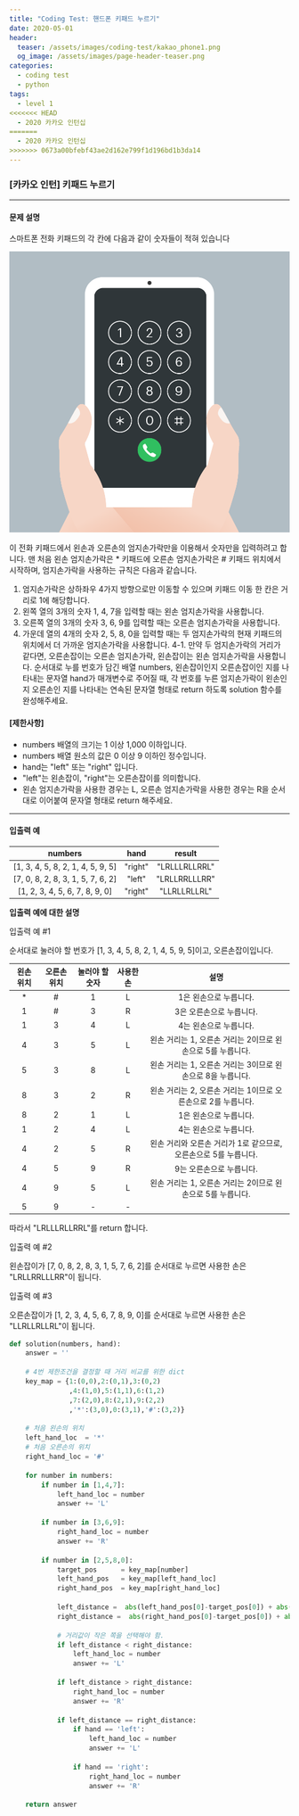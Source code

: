 ```yaml
---
title: "Coding Test: 핸드폰 키패드 누르기"
date: 2020-05-01
header:
  teaser: /assets/images/coding-test/kakao_phone1.png
  og_image: /assets/images/page-header-teaser.png
categories:
  - coding test
  - python
tags:
  - level 1
<<<<<<< HEAD
  - 2020 카카오 인턴십 
=======
  - 2020 카카오 인턴십
>>>>>>> 0673a00bfebf43ae2d162e799f1d196bd1b3da14
---
```


### [카카오 인턴] 키패드 누르기
 
---

#### 문제 설명

스마트폰 전화 키패드의 각 칸에 다음과 같이 숫자들이 적혀 있습니다

![키패드 이미지](/assets/images/coding-test/kakao_phone1.png)

이 전화 키패드에서 왼손과 오른손의 엄지손가락만을 이용해서 숫자만을 입력하려고 합니다.
맨 처음 왼손 엄지손가락은 * 키패드에 오른손 엄지손가락은 # 키패드 위치에서 시작하며, 엄지손가락을 사용하는 규칙은 다음과 같습니다.

1. 엄지손가락은 상하좌우 4가지 방향으로만 이동할 수 있으며 키패드 이동 한 칸은 거리로 1에 해당합니다.
2. 왼쪽 열의 3개의 숫자 1, 4, 7을 입력할 때는 왼손 엄지손가락을 사용합니다.
3. 오른쪽 열의 3개의 숫자 3, 6, 9를 입력할 때는 오른손 엄지손가락을 사용합니다.
4. 가운데 열의 4개의 숫자 2, 5, 8, 0을 입력할 때는 두 엄지손가락의 현재 키패드의 위치에서 더 가까운 엄지손가락을 사용합니다.
  4-1. 만약 두 엄지손가락의 거리가 같다면, 오른손잡이는 오른손 엄지손가락, 왼손잡이는 왼손 엄지손가락을 사용합니다.
순서대로 누를 번호가 담긴 배열 numbers, 왼손잡이인지 오른손잡이인 지를 나타내는 문자열 hand가 매개변수로 주어질 때, 각 번호를 누른 엄지손가락이 왼손인 지 오른손인 지를 나타내는 연속된 문자열 형태로 return 하도록 solution 함수를 완성해주세요.

#### [제한사항]

- numbers 배열의 크기는 1 이상 1,000 이하입니다.
- numbers 배열 원소의 값은 0 이상 9 이하인 정수입니다.
- hand는 "left" 또는 "right" 입니다.
- "left"는 왼손잡이, "right"는 오른손잡이를 의미합니다.
- 왼손 엄지손가락을 사용한 경우는 L, 오른손 엄지손가락을 사용한 경우는 R을 순서대로 이어붙여 문자열 형태로 return 해주세요.

---

#### 입출력 예

| numbers |	hand | result |
|:--:|:--:|:--:|
| [1, 3, 4, 5, 8, 2, 1, 4, 5, 9, 5]	| "right" |	"LRLLLRLLRRL" |
| [7, 0, 8, 2, 8, 3, 1, 5, 7, 6, 2]	| "left"  |	"LRLLRRLLLRR" |
| [1, 2, 3, 4, 5, 6, 7, 8, 9, 0] | "right" | "LLRLLRLLRL" |

**입출력 예에 대한 설명**

입출력 예 #1

순서대로 눌러야 할 번호가 [1, 3, 4, 5, 8, 2, 1, 4, 5, 9, 5]이고, 오른손잡이입니다.

| 왼손 위치 |	오른손 위치 | 눌러야 할 숫자 |	사용한 손 |	설명 |
|:--:|:--:|:--:|:--:|:--:|
| * |	# |	1 |	L |	1은 왼손으로 누릅니다. |
| 1 |	# |	3	| R	| 3은 오른손으로 누릅니다.|
| 1 |	3 |	4	| L	| 4는 왼손으로 누릅니다. |
| 4 |	3 |	5	| L	| 왼손 거리는 1, 오른손 거리는 2이므로 왼손으로 5를 누릅니다. |
| 5 |	3 |	8	| L	| 왼손 거리는 1, 오른손 거리는 3이므로 왼손으로 8을 누릅니다. |
| 8 |	3	| 2	| R	| 왼손 거리는 2, 오른손 거리는 1이므로 오른손으로 2를 누릅니다. |
| 8 |	2	| 1	| L	| 1은 왼손으로 누릅니다. |
| 1 |	2	| 4	| L	| 4는 왼손으로 누릅니다. |
| 4 |	2	| 5 |	R	| 왼손 거리와 오른손 거리가 1로 같으므로, 오른손으로 5를 누릅니다. |
| 4 |	5	| 9 |	R	| 9는 오른손으로 누릅니다. |
| 4 |	9	| 5 |	L	| 왼손 거리는 1, 오른손 거리는 2이므로 왼손으로 5를 누릅니다. |
| 5 |	9	| - |	- |

따라서 "LRLLLRLLRRL"를 return 합니다.

입출력 예 #2

왼손잡이가 [7, 0, 8, 2, 8, 3, 1, 5, 7, 6, 2]를 순서대로 누르면 사용한 손은 "LRLLRRLLLRR"이 됩니다.

입출력 예 #3

오른손잡이가 [1, 2, 3, 4, 5, 6, 7, 8, 9, 0]를 순서대로 누르면 사용한 손은 "LLRLLRLLRL"이 됩니다.

```python
def solution(numbers, hand):
    answer = ''

    # 4번 제한조건을 결정할 때 거리 비교를 위한 dict
    key_map = {1:(0,0),2:(0,1),3:(0,2)
               ,4:(1,0),5:(1,1),6:(1,2)
               ,7:(2,0),8:(2,1),9:(2,2)
               ,'*':(3,0),0:(3,1),'#':(3,2)}

    # 처음 왼손의 위치
    left_hand_loc  = '*'
    # 처음 오른손의 위치
    right_hand_loc = '#'

    for number in numbers:
        if number in [1,4,7]:
            left_hand_loc = number
            answer += 'L'

        if number in [3,6,9]:
            right_hand_loc = number
            answer += 'R'

        if number in [2,5,8,0]:
            target_pos      = key_map[number]
            left_hand_pos   = key_map[left_hand_loc]
            right_hand_pos  = key_map[right_hand_loc]

            left_distance =  abs(left_hand_pos[0]-target_pos[0]) + abs(left_hand_pos[1]-target_pos[1])
            right_distance =  abs(right_hand_pos[0]-target_pos[0]) + abs(right_hand_pos[1]-target_pos[1])

            # 거리값이 작은 쪽을 선택해야 함.
            if left_distance < right_distance:
                left_hand_loc = number
                answer += 'L'

            if left_distance > right_distance:
                right_hand_loc = number
                answer += 'R'

            if left_distance == right_distance:
                if hand == 'left':
                    left_hand_loc = number                
                    answer += 'L'

                if hand == 'right':
                    right_hand_loc = number
                    answer += 'R'

    return answer
```
